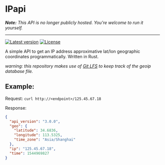 # IPapi

***Note:*** *This API is no longer publicly hosted. You're welcome to run it yourself.*

---


[![Latest version](https://badgen.net/github/release/GitSquared/ipapi/stable)](https://github.com/GitSquared/ipapi/releases) [![License](https://badgen.net/github/license/GitSquared/ipapi)](https://github.com/GitSquared/ipapi/blob/master/LICENSE)

A simple API to get an IP address approximative lat/lon geographic coordinates programmatically. Written in Rust.

*warning: this repository makes use of [Git LFS](https://git-lfs.github.com) to keep track of the geoip database file.*

## Example:

Request:
`curl http://<endpoint>/125.45.67.18`

Response:
```json
{
  "api_version": "3.0.0",
  "geo": {
    "latitude": 34.6836,
    "longitude": 113.5325,
    "time_zone": "Asia/Shanghai"
  },
  "ip": "125.45.67.18",
  "time": 1544969827
}
```

